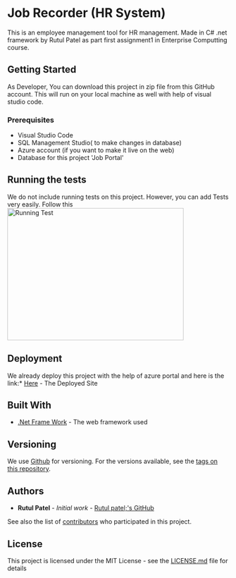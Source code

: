 # Job Recorder (HR System)

This is an employee management tool for HR management. Made in C# .net framework by Rutul Patel as part first assignment1 in Enterprise Computting course.


## Getting Started

As Developer, You can download this project in zip file from this GitHub account. This will run on your local machine as well with help of visual studio code.

### Prerequisites

* Visual Studio Code
* SQL Management Studio( to make changes in database)
* Azure account (if you want to make it live on the web)
* Database for this project 'Job Portal'


## Running the tests

We do not include running tests on this project. However, you can add Tests very easily. Follow this 
<img src="https://docs.microsoft.com/en-us/aspnet/web-forms/overview/getting-started/creating-a-basic-web-forms-page/_static/image3.png" alt="Running Test" width="400" height="300"></br>


## Deployment

We already deploy this project with the help of azure portal  and here is the link:*  [Here](http://jobrecorder.azurewebsites.net/) - The Deployed Site 

## Built With

* [.Net Frame Work](https://www.asp.net/mvc) - The web framework used

## Versioning

We use [Github](https://github.com/) for versioning. For the versions available, see the [tags on this repository](https://github.com/Rutulpatel7077/jobRecorder). 

## Authors

* **Rutul Patel** - *Initial work* - [Rutul patel;'s GitHub](https://github.com/Rutulpatel7077)

See also the list of [contributors](https://github.com/ifotn?tab=repositories) who participated in this project.

## License

This project is licensed under the MIT License - see the [LICENSE.md](LICENSE.md) file for details

